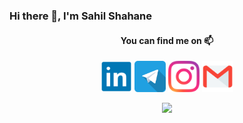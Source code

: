 ### Hi there 👋, I'm Sahil Shahane

#### <p align="center">You can find me on 📫</p>
<p align="center">
  <a href="https://www.linkedin.com/in/sahil-shahane-102746173"><img width="50px" src="icons/linkedin.svg"></a>      
<a href="https://www.t.me/sahilbest999" target="_blank"><img width="50px" src="icons/telegram.svg"></a>      
<a href="https://www.instagram.com/sahilbest999" target="_blank"><img width="50px" src="icons/instagram.svg"></a>      
<a href="mailto:sahilpshahane123@gmail.com" target="_blank"><img width="50px" src="icons/gmail.svg"></a>
</p>

<p align="center"><img src="https://github-readme-stats.vercel.app/api?username=sahilbest999&show_icons=true&theme=radical"/></p>

<!--
**sahilbest999/sahilbest999** is a ✨ _special_ ✨ repository because its `README.md` (this file) appears on your GitHub profile.

Here are some ideas to get you started:

- 🔭 I’m currently working on ...
- 🌱 I’m currently learning ...
- 👯 I’m looking to collaborate on ...
- 🤔 I’m looking for help with ...
- 💬 Ask me about ...
- 📫 How to reach me: ...
- 😄 Pronouns: ...
- ⚡ Fun fact: ...
-->
